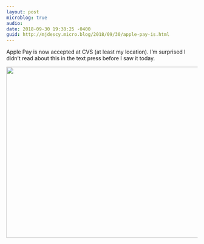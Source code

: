 ```yaml
---
layout: post
microblog: true
audio: 
date: 2018-09-30 19:38:25 -0400
guid: http://mjdescy.micro.blog/2018/09/30/apple-pay-is.html
---
```

Apple Pay is now accepted at CVS (at least my location). I’m surprised I didn’t read about this in the text press before I saw it today.

<img src="http://micro.mjdescy.me/uploads/2018/665be9ba0f.jpg" width="600" height="450" />
